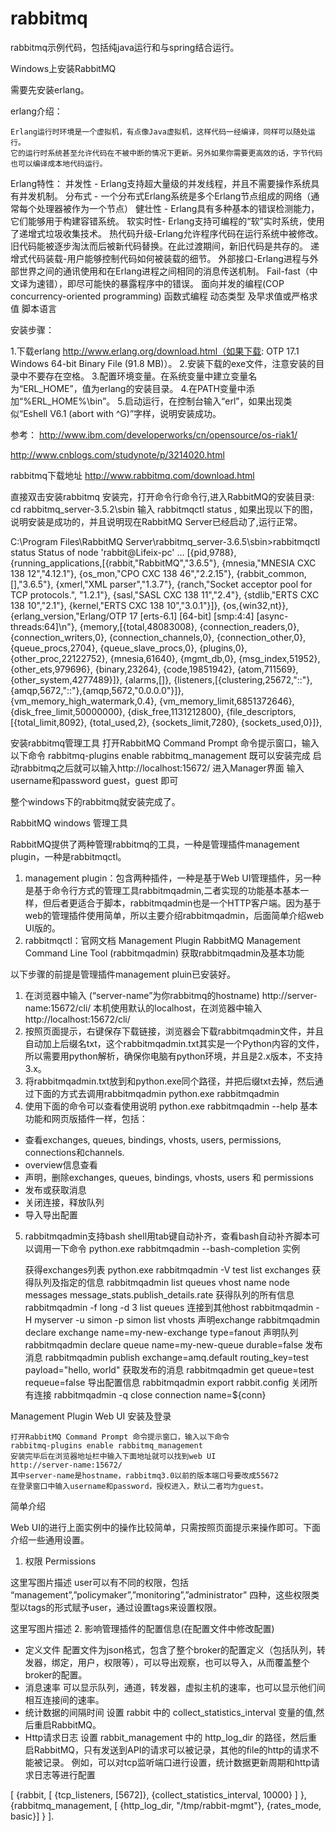 # rabbitmq
rabbitmq示例代码，包括纯java运行和与spring结合运行。


Windows上安装RabbitMQ

需要先安装erlang。

erlang介绍：

    Erlang运行时环境是一个虚拟机，有点像Java虚拟机，这样代码一经编译，同样可以随处运行。
    它的运行时系统甚至允许代码在不被中断的情况下更新。另外如果你需要更高效的话，字节代码也可以编译成本地代码运行。 
Erlang特性： 
并发性 - Erlang支持超大量级的并发线程，并且不需要操作系统具有并发机制。 
分布式 - 一个分布式Erlang系统是多个Erlang节点组成的网络（通常每个处理器被作为一个节点） 
健壮性 - Erlang具有多种基本的错误检测能力，它们能够用于构建容错系统。 
软实时性- Erlang支持可编程的“软”实时系统，使用了递增式垃圾收集技术。 
热代码升级-Erlang允许程序代码在运行系统中被修改。旧代码能被逐步淘汰而后被新代码替换。在此过渡期间，新旧代码是共存的。
递增式代码装载-用户能够控制代码如何被装载的细节。 
外部接口-Erlang进程与外部世界之间的通讯使用和在Erlang进程之间相同的消息传送机制。 
Fail-fast（中文译为速错），即尽可能快的暴露程序中的错误。 
面向并发的编程(COP concurrency-oriented programming) 
函数式编程 
动态类型 
及早求值或严格求值 
脚本语言


安装步骤：

1.下载erlang  http://www.erlang.org/download.html（如果下载: OTP 17.1 Windows 64-bit Binary File (91.8 MB)）。
2.安装下载的exe文件，注意安装的目录中不要存在空格。
3.配置环境变量。在系统变量中建立变量名为“ERL_HOME”，值为erlang的安装目录。
4.在PATH变量中添加“%ERL_HOME%\bin”。
5.启动运行，在控制台输入“erl”，如果出现类似“Eshell V6.1 (abort with ^G)”字样，说明安装成功。

参考：
http://www.ibm.com/developerworks/cn/opensource/os-riak1/

http://www.cnblogs.com/studynote/p/3214020.html

rabbitmq下载地址
http://www.rabbitmq.com/download.html

直接双击安装rabbitmq
安装完，打开命令行命令行,进入RabbitMQ的安装目录: cd rabbitmq_server-3.5.2\sbin
输入 rabbitmqctl status , 如果出现以下的图，说明安装是成功的，并且说明现在RabbitMQ Server已经启动了,运行正常。

C:\Program Files\RabbitMQ Server\rabbitmq_server-3.6.5\sbin>rabbitmqctl status
Status of node 'rabbit@Lifeix-pc' ...
[{pid,9788},
 {running_applications,[{rabbit,"RabbitMQ","3.6.5"},
                        {mnesia,"MNESIA  CXC 138 12","4.12.1"},
                        {os_mon,"CPO  CXC 138 46","2.2.15"},
                        {rabbit_common,[],"3.6.5"},
                        {xmerl,"XML parser","1.3.7"},
                        {ranch,"Socket acceptor pool for TCP protocols.",
                               "1.2.1"},
                        {sasl,"SASL  CXC 138 11","2.4"},
                        {stdlib,"ERTS  CXC 138 10","2.1"},
                        {kernel,"ERTS  CXC 138 10","3.0.1"}]},
 {os,{win32,nt}},
 {erlang_version,"Erlang/OTP 17 [erts-6.1] [64-bit] [smp:4:4] [async-threads:64]\n"},
 {memory,[{total,48083008},
          {connection_readers,0},
          {connection_writers,0},
          {connection_channels,0},
          {connection_other,0},
          {queue_procs,2704},
          {queue_slave_procs,0},
          {plugins,0},
          {other_proc,22122752},
          {mnesia,61640},
          {mgmt_db,0},
          {msg_index,51952},
          {other_ets,979696},
          {binary,23264},
          {code,19851942},
          {atom,711569},
          {other_system,4277489}]},
 {alarms,[]},
 {listeners,[{clustering,25672,"::"},{amqp,5672,"::"},{amqp,5672,"0.0.0.0"}]},
 {vm_memory_high_watermark,0.4},
 {vm_memory_limit,6851372646},
 {disk_free_limit,50000000},
 {disk_free,1131212800},
 {file_descriptors,[{total_limit,8092},
                    {total_used,2},
                    {sockets_limit,7280},
                    {sockets_used,0}]},

安装rabbitmq管理工具
打开RabbitMQ Command Prompt 命令提示窗口，输入以下命令
rabbitmq-plugins enable rabbitmq_management
既可以安装完成
启动rabbitmq之后就可以输入http://localhost:15672/ 进入Manager界面
输入 username和password guest，guest 即可

整个windows下的rabbitmq就安装完成了。


RabbitMQ windows 管理工具

RabbitMQ提供了两种管理rabbitmq的工具，一种是管理插件management plugin，一种是rabbitmqctl。
1. management plugin：包含两种插件，一种是基于Web UI管理插件，另一种是基于命令行方式的管理工具rabbitmqadmin,二者实现的功能基本基本一样，但后者更适合于脚本，rabbitmqadmin也是一个HTTP客户端。因为基于web的管理插件使用简单，所以主要介绍rabbitmqadmin，后面简单介绍web UI版的。
2. rabbitmqctl：官网文档
Management Plugin
RabbitMQ Management Command Line Tool (rabbitmqadmin)
获取rabbitmqadmin及基本功能

以下步骤的前提是管理插件management pluin已安装好。
1. 在浏览器中输入 (“server-name”为你rabbitmq的hostname)
http://server-name:15672/cli/
本机使用默认的localhost，在浏览器中输入
http://localhost:15672/cli/
2. 按照页面提示，右键保存下载链接，浏览器会下载rabbitmqadmin文件，并且自动加上后缀名txt，这个rabbitmqadmin.txt其实是一个Python内容的文件，所以需要用python解析，确保你电脑有python环境，并且是2.x版本，不支持3.x。
3. 将rabbitmqadmin.txt放到和python.exe同个路径，并把后缀txt去掉，然后通过下面的方式去调用rabbitmqadmin
python.exe rabbitmqadmin
4. 使用下面的命令可以查看使用说明
python.exe rabbitmqadmin --help
基本功能和网页版插件一样，包括：
- 查看exchanges, queues, bindings, vhosts, users, permissions, connections和channels.
- overview信息查看
- 声明，删除exchanges, queues, bindings, vhosts, users 和 permissions
- 发布或获取消息
- 关闭连接，释放队列
- 导入导出配置
5. rabbitmqadmin支持bash shell用tab键自动补齐，查看bash自动补齐脚本可以调用一下命令
python.exe rabbitmqadmin --bash-completion
实例

    获得exchanges列表
    python.exe rabbitmqadmin -V test list exchanges
    获得队列及指定的信息
    rabbitmqadmin list queues vhost name node messages message_stats.publish_details.rate
    获得队列的所有信息
    rabbitmqadmin -f long -d 3 list queues
    连接到其他host
    rabbitmqadmin -H myserver -u simon -p simon list vhosts
    声明exchange
    rabbitmqadmin declare exchange name=my-new-exchange type=fanout
    声明队列
    rabbitmqadmin declare queue name=my-new-queue durable=false
    发布消息
    rabbitmqadmin publish exchange=amq.default routing_key=test payload="hello, world"
    获取发布的消息
    rabbitmqadmin get queue=test requeue=false
    导出配置信息
    rabbitmqadmin export rabbit.config
    关闭所有连接
    rabbitmqadmin -q close connection name=${conn}

Management Plugin Web UI
安装及登录

    打开RabbitMQ Command Prompt 命令提示窗口，输入以下命令
    rabbitmq-plugins enable rabbitmq_management
    安装完毕后在浏览器地址栏中输入下面地址就可以找到web UI
    http://server-name:15672/
    其中server-name是hostname，rabbitmq3.0以前的版本端口号要改成55672
    在登录窗口中输入username和password，授权进入，默认二者均为guest。

简单介绍

Web UI的进行上面实例中的操作比较简单，只需按照页面提示来操作即可。下面介绍一些通用设置。
1. 权限 Permissions

这里写图片描述
user可以有不同的权限，包括 “management”,”policymaker”,”monitoring”,”administrator” 四种，这些权限类型以tags的形式赋予user，通过设置tags来设置权限。

这里写图片描述
2. 影响管理插件的配置信息(在配置文件中修改配置)
- 定义文件
配置文件为json格式，包含了整个broker的配置定义（包括队列，转发器，绑定，用户，权限等），可以导出观察，也可以导入，从而覆盖整个broker的配置。
- 消息速率
可以显示队列，通道，转发器，虚拟主机的速率，也可以显示他们间相互连接间的速率。
- 统计数据的间隔时间
设置 rabbit 中的 collect_statistics_interval 变量的值,然后重启RabbitMQ。
- Http请求日志
设置 rabbit_management 中的 http_log_dir 的路径，然后重启RabbitMQ，只有发送到API的请求可以被记录，其他的file的http的请求不能被记录。
例如，可以对tcp监听端口进行设置，统计数据更新周期和http请求日志等进行配置

[
  {rabbit,                    [ {tcp_listeners,               [5672]},
                                {collect_statistics_interval, 10000} ] },
  {rabbitmq_management,       [ {http_log_dir,  "/tmp/rabbit-mgmt"},
                                {rates_mode,    basic}] }
].
